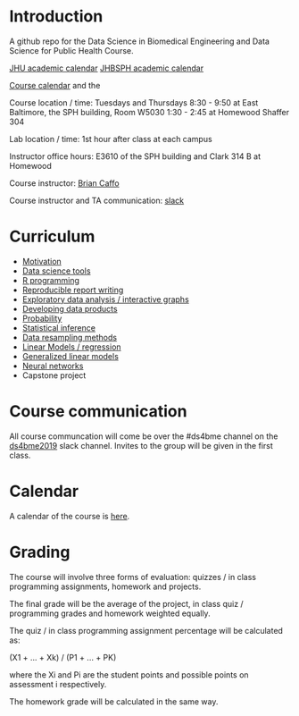 # Introduction

A github repo for the Data Science in Biomedical Engineering and Data Science for Public Health Course.

[JHU academic calendar](https://studentaffairs.jhu.edu/registrar/academic-calendar/)
[JHBSPH academic calendar](https://www.jhsph.edu/academics/calendar/2019-2020.html/)

[Course calendar](https://github.com/bcaffo/ds4bme/blob/master/calendar.md) and the 

Course location / time: Tuesdays and Thursdays
8:30 - 9:50 at East Baltimore, the SPH building, Room W5030
1:30 - 2:45 at Homewood Shaffer 304


Lab  location / time: 1st hour after class at each campus

Instructor office hours: E3610 of the SPH building and Clark 314 B at Homewood

Course instructor: [Brian Caffo](www.bcaffo.com)

Course instructor and TA communication: [slack]()


# Curriculum

* [Motivation](https://github.com/bcaffo/ds4bme/blob/master/motivation.md)
* [Data science tools](https://github.com/bcaffo/ds4bme/blob/master/dataScienceTools.md)
* [R programming](https://github.com/bcaffo/ds4bme/blob/master/rprogramming.md)
* [Reproducible report writing](https://github.com/bcaffo/ds4bme/blob/master/reproducible.md)
* [Exploratory data analysis / interactive graphs](https://github.com/bcaffo/ds4bme/blob/master/eda.md)
* [Developing data products](https://github.com/bcaffo/ds4bme/blob/master/ddp.md)
* [Probability](https://github.com/bcaffo/ds4bme/blob/master/probability.md) 
* [Statistical inference](https://github.com/bcaffo/ds4bme/blob/master/inference.md)
* [Data resampling methods](https://github.com/bcaffo/ds4bme/blob/master/resampling.md)
* [Linear Models / regression](https://github.com/bcaffo/ds4bme/blob/master/regression.md)
* [Generalized linear models](https://github.com/bcaffo/ds4bme/blob/master/regression.md)
* [Neural networks](https://github.com/bcaffo/ds4bme/tree/master)
* Capstone project

# Course communication
All course communcation will come be over the #ds4bme channel on the [ds4bme2019](https://ds4bme2019.slack.com/messages/CFA66R7J5/) slack channel. Invites to the group will be given in the first class.

# Calendar
A calendar of the course is [here](https://github.com/bcaffo/ds4bme/blob/master/calendar.md).

# Grading
The course will involve three forms of evaluation: quizzes / in class programming assignments, homework and projects.

The final grade will be the average of the project, in class quiz / programming grades and homework weighted equally.

The quiz / in class programming assignment percentage will be calculated as: 

(X1 + ... + Xk) / (P1 + ... + PK) 

where the Xi and Pi are the student points and possible points on assessment i respectively.

The homework grade will be calculated in the same way.






